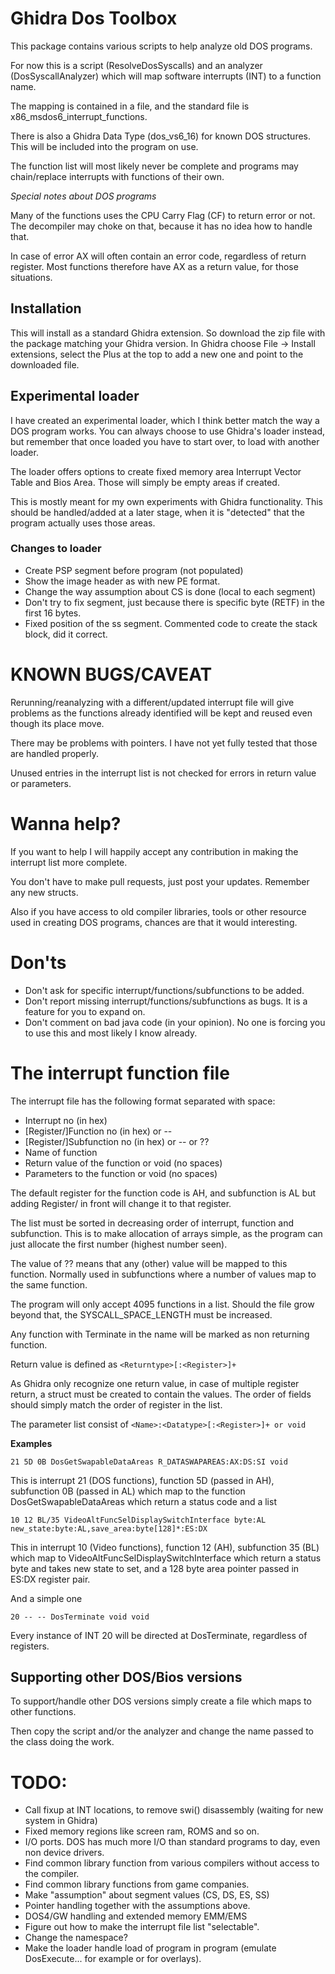 # Ghidra Dos Toolbox

This package contains various scripts to help analyze old DOS programs.

For now this is a script (ResolveDosSyscalls) and an analyzer (DosSyscallAnalyzer)
which will map software interrupts (INT) to a function name.

The mapping is contained in a file, and the standard file is
x86_msdos6_interrupt_functions.

There is also a Ghidra Data Type (dos_vs6_16) for known DOS structures.
This will be included into the program on use.

The function list will most likely never be complete and programs may chain/replace
interrupts with functions of their own.

*Special notes about DOS programs*

Many of the functions uses the CPU Carry Flag (CF) to return error or not.
The decompiler may choke on that, because it has no idea how to handle that.

In case of error AX will often contain an error code, regardless of return register.
Most functions therefore have AX as a return value, for those situations.

## Installation

This will install as a standard Ghidra extension.
So download the zip file with the package matching your Ghidra version.
In Ghidra choose File -> Install extensions, select the Plus at the top to add a new
one and point to the downloaded file.

## Experimental loader

I have created an experimental loader, which I think better match the way a DOS program
works. You can always choose to use Ghidra's loader instead, but remember that once
loaded you have to start over, to load with another loader.

The loader offers options to create fixed memory area Interrupt Vector Table and Bios Area.
Those will simply be empty areas if created.

This is mostly meant for my own experiments with Ghidra functionality.
This should be handled/added at a later stage, when it is "detected" that the program
actually uses those areas.

### Changes to loader

- Create PSP segment before program (not populated)
- Show the image header as with new PE format.
- Change the way assumption about CS is done (local to each segment)
- Don't try to fix segment, just because there is specific byte (RETF) in the first 16 bytes.
- Fixed position of the ss segment. Commented code to create the stack block, did it correct.

# KNOWN BUGS/CAVEAT
Rerunning/reanalyzing with a different/updated interrupt file will give problems as
the functions already identified will be kept and reused even though its place move.

There may be problems with pointers. I have not yet fully tested that those are
handled properly.

Unused entries in the interrupt list is not checked for errors in return value
or parameters.

# Wanna help?

If you want to help I will happily accept any contribution in making the interrupt list more complete.

You don't have to make pull requests, just post your updates. Remember any new structs.

Also if you have access to old compiler libraries, tools or other resource used in creating DOS programs,
chances are that it would interesting.

# Don'ts

- Don't ask for specific interrupt/functions/subfunctions to be added.
- Don't report missing interrupt/functions/subfunctions as bugs. It is a feature for you to expand on.
- Don't comment on bad java code (in your opinion). No one is forcing you to use this and most likely I know already.

# The interrupt function file

The interrupt file has the following format separated with space:
- Interrupt no (in hex)
- [Register/]Function no (in hex) or --
- [Register/]Subfunction no (in hex) or -- or ??
- Name of function
- Return value of the function or void (no spaces)
- Parameters to the function or void (no spaces)

The default register for the function code is AH, and subfunction is AL
but adding Register/ in front will change it to that register.

The list must be sorted in decreasing order of interrupt, function and
subfunction. This is to make allocation of arrays simple, as the program
can just allocate the first number (highest number seen).

The value of ?? means that any (other) value will be mapped to this
function. Normally used in subfunctions where a number of values map
to the same function.

The program will only accept 4095 functions in a list.
Should the file grow beyond that, the SYSCALL_SPACE_LENGTH must be increased.

Any function with Terminate in the name will be marked as non returning function.

Return value is defined as `<Returntype>[:<Register>]+`

As Ghidra only recognize one return value, in case of multiple register return, a struct
must be created to contain the values. The order of fields should simply match the
order of register in the list.

The parameter list consist of `<Name>:<Datatype>[:<Register>]+ or void`

**Examples**

`21 5D 0B DosGetSwapableDataAreas R_DATASWAPAREAS:AX:DS:SI void`

This is interrupt 21 (DOS functions), function 5D (passed in AH), subfunction 0B (passed in AL)
which map to the function DosGetSwapableDataAreas which return a status code and a list

`10 12 BL/35 VideoAltFuncSelDisplaySwitchInterface byte:AL new_state:byte:AL,save_area:byte[128]*:ES:DX`

This in interrupt 10 (Video functions), function 12 (AH), subfunction 35 (BL)
which map to VideoAltFuncSelDisplaySwitchInterface which return a status byte and takes new state to set,
and a 128 byte area pointer passed in ES:DX register pair.

And a simple one

`20 -- -- DosTerminate void void`

Every instance of INT 20 will be directed at DosTerminate, regardless of registers.

## Supporting other DOS/Bios versions

To support/handle other DOS versions simply create a file which maps
to other functions.

Then copy the script and/or the analyzer and change the name passed
to the class doing the work.

# TODO:
- Call fixup at INT locations, to remove swi() disassembly (waiting for new system in Ghidra)
- Fixed memory regions like screen ram, ROMS and so on.
- I/O ports. DOS has much more I/O than standard programs to day, even non device drivers.
- Find common library function from various compilers without access to the compiler.
- Find common library functions from game companies.
- Make "assumption" about segment values (CS, DS, ES, SS)
- Pointer handling together with the assumptions above.
- DOS4/GW handling and extended memory EMM/EMS
- Figure out how to make the interrupt file list "selectable".
- Change the namespace?
- Make the loader handle load of program in program (emulate DosExecute... for example or for overlays).
